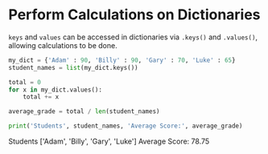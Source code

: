 # Perform Calculations on Dictionaries

`keys` and `values` can be accessed in dictionaries via `.keys()` and `.values()`, allowing calculations to be done.

```python
my_dict = {'Adam' : 90, 'Billy' : 90, 'Gary' : 70, 'Luke' : 65}
student_names = list(my_dict.keys())

total = 0
for x in my_dict.values():
    total += x

average_grade = total / len(student_names)

print('Students', student_names, 'Average Score:', average_grade)
```

Students ['Adam', 'Billy', 'Gary', 'Luke'] Average Score: 78.75
